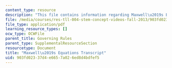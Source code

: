 ```yaml
---
content_type: resource
description: "This file contains information regarding Maxwell\u2019s Equations."
file: /media/courses/res-tll-004-stem-concept-videos-fall-2013/903fd02337d4e6657a026ed8d4bdfef5_MITRES_TLL-004F13_MaxwEqu.pdf
file_type: application/pdf
learning_resource_types: []
ocw_type: OCWFile
parent_title: Governing Rules
parent_type: SupplementalResourceSection
resourcetype: Document
title: "Maxwell\u2019s Equations Transcript"
uid: 903fd023-37d4-e665-7a02-6ed8d4bdfef5
---
```

